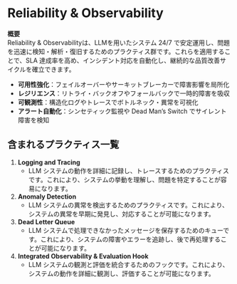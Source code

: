 # Reliability & Observability

**概要**  
Reliability & Observabilityは、LLMを用いたシステム 24/7 で安定運用し、問題を迅速に検知・解析・復旧するためのプラクティス群です。これらを適用することで、SLA 達成率を高め、インシデント対応を自動化し、継続的な品質改善サイクルを確立できます。

- **可用性強化**：フェイルオーバーやサーキットブレーカーで障害影響を局所化  
- **レジリエンス**：リトライ・バックオフやフォールバックで一時的障害を吸収  
- **可観測性**：構造化ログやトレースでボトルネック・異常を可視化  
- **アラート自動化**：シンセティック監視や Dead Man’s Switch でサイレント障害を検知  

## 含まれるプラクティス一覧

1. **Logging and Tracing**
   - LLM システムの動作を詳細に記録し、トレースするためのプラクティスです。これにより、システムの挙動を理解し、問題を特定することが容易になります。
2. **Anomaly Detection**
   - LLM システムの異常を検出するためのプラクティスです。これにより、システムの異常を早期に発見し、対応することが可能になります。
3. **Dead Letter Queue**
   - LLM システムで処理できなかったメッセージを保存するためのキューです。これにより、システムの障害やエラーを追跡し、後で再処理することが可能になります。
4. **Integrated Observability & Evaluation Hook**
   - LLM システムの観測と評価を統合するためのフックです。これにより、システムの動作を詳細に観測し、評価することが可能になります。
